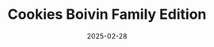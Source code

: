 ---
# 🍽️ CATEGORIES DISPONIBLES :
# 🥗 Entrées & Apéros
# 🍝 Plats & Accompagnements
# 🍰 Desserts & Goûter
# 🔥 Kamado & Cuissons feu
# 🧂 Sauces, Pâtes & Marinades

# ------------------------------------------------------------------------------

# 🏷️ TAGS RECOMMANDÉS :

# 🔥 Type de cuisson / Matériel
#   four, poêle, plancha, kamado, cocotte, vapeur, mixeur, grill

# 🧂 Ingrédient principal
#   poulet, bœuf, porc, poisson, saumon, thon, œuf, chocolat,
#   banane, légumes, courgette, pomme, tomate, fromage

# ⏱️ Temps & difficulté
#   rapide, facile, express, 15min, long, week-end, préparation-avance

# 🌿 Style / régime
#   végétarien, végétalien, healthy, comfort-food, classique, traditionnel, fait-maison

# 🎉 Contexte / ambiance
#   famille, enfants, amis, fêtes, repas-du-soir, apéro, brunch, dîner

# 🌦️ Saison / occasion
#   été, printemps, automne, hiver, Noël, Pâques, été-2025

title: "Cookies Boivin Family Edition"
description: "La recette des fameux cookies de la famille Boivin !"
slug: "cookies-boivin-family-edition"
date: 2025-02-28
categories: ["🍰 Desserts & Goûter"]
tags: ["four","rapide","famille","enfants"]
difficulty: "Facile"
servings: "6"
prep_time: "15 min"
cook_time: "10 min"
total_time: "25 min"
ShowToc: true

ingredients:
  - plat: "Cookies"
    items:
      - name: "Farine"
        quantity: "250"
        unit: "g"
      - name: "Cassonade"
        quantity: "90"
        unit: "g"
      - name: "Sucre vanillé"
        quantity: "1"
        unit: "sachet"
      - name: "levure"
        quantity: "1"
        unit: "sachet"
      - name: "Oeuf"
        quantity: "1"
        unit: ""
      - name: "Beurre"
        quantity: "125"
        unit: "g"
      - name: "Miel"
        quantity: "2"
        unit: "cuillère à café"
      - name: "Chunk 3 chocolat"
        quantity: "125"
        unit: "g"
      - name: "Secret"
        quantity: "125"
        unit: "g"

equipment:
  - "Kitchenaid"
  - "Plaque de cuisson"
  - "Four"
  
preparation:
  - "Mélanger la farine, l'oeuf, les sucres (Cassonnade & Vanillé) et la levure"
  - "Ajouter le beurre fondu"
  - "Ajouter l'ingredient Secret et le miel"
  - "Ajouter les chunks de chocolat à la fin"
  - "Melanger jusqu'a l'obtention d'une pate homogène"
  
cooking:
  method: "Four"
  temp: "200°C"
  steps:
    - "Enfourner 10 minutes à 200°C"

serving:
  - "Possibilité d'ajouter une noix de pécan sur chaque cookie avant la cuisson"
---